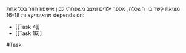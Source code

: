 מציאת קשר בין השכלה, מספר ילדים ומצב משפחתי לבין אישפוז חוזר בכל אחת מהאינדיקציות 16-18
depends on: 
- [[Task 4]]
- [[Task 16]]

#Task 